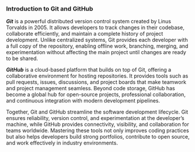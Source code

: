 ### Introduction to Git and GitHub

***Git*** is a powerful distributed version control system created by Linus Torvalds in 2005. 
It allows developers to track changes in their codebase, collaborate efficiently, and maintain a complete history of project development. 
Unlike centralized systems, Git provides each developer with a full copy of the repository, enabling offline work, branching, merging, 
and experimentation without affecting the main project until changes are ready to be shared.

***GitHub*** is a cloud-based platform that builds on top of Git, offering a collaborative environment for hosting repositories. 
It provides tools such as pull requests, issues, discussions, and project boards that make teamwork and project management seamless. 
Beyond code storage, GitHub has become a global hub for open-source projects, professional collaboration, and continuous integration with modern development pipelines.

Together, Git and GitHub streamline the software development lifecycle. 
Git ensures reliability, version control, and experimentation at the developer’s machine, while GitHub provides connectivity, visibility, and collaboration for teams worldwide. 
Mastering these tools not only improves coding practices but also helps developers build strong portfolios, contribute to open source, and work effectively in industry environments.
